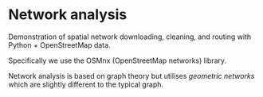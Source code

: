 # Network analysis

Demonstration of spatial network downloading, cleaning, and routing with Python + OpenStreetMap data.

Specifically we use the OSMnx (OpenStreetMap networks) library.

Network analysis is based on graph theory but utilises *geometric networks* which are slightly different to the typical graph.
